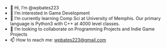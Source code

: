 - 👋 Hi, I’m @wpbates223
- 👀 I’m interested in Game Development
- 🌱 I’m currently learning Comp Sci at University of Memphis. Our primary language is Python3 with C++ at 4000 level classes.
- 💞️ I’m looking to collaborate on Programming Projects and Indie Game Projects
- 📫 How to reach me: wpbates223@gmail.com

<!---
wpbates223/wpbates223 is a ✨ special ✨ repository because its `README.md` (this file) appears on your GitHub profile.
You can click the Preview link to take a look at your changes.
--->
